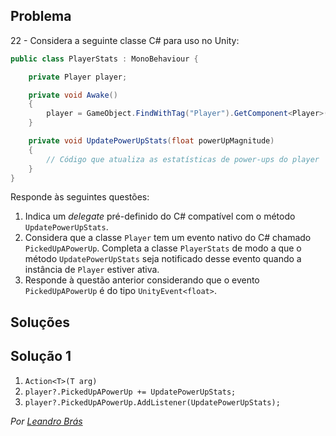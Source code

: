 ## Problema

22 - Considera a seguinte classe C# para uso no Unity:

```cs
public class PlayerStats : MonoBehaviour {

    private Player player;

    private void Awake()
    {
        player = GameObject.FindWithTag("Player").GetComponent<Player>();
    }

    private void UpdatePowerUpStats(float powerUpMagnitude)
    {
        // Código que atualiza as estatísticas de power-ups do player
    }
}
```

Responde às seguintes questões:

1. Indica um _delegate_ pré-definido do C# compatível com o método
   `UpdatePowerUpStats`.
2. Considera que a classe `Player` tem um evento nativo do C# chamado
   `PickedUpAPowerUp`. Completa a classe `PlayerStats` de modo a que o
   método `UpdatePowerUpStats` seja notificado desse evento quando a instância
   de `Player` estiver ativa.
3. Responde à questão anterior considerando que o evento `PickedUpAPowerUp` é
   do tipo `UnityEvent<float>`.

## Soluções

## Solução 1

1. `Action<T>(T arg)`
2. `player?.PickedUpAPowerUp += UpdatePowerUpStats;`
3. `player?.PickedUpAPowerUp.AddListener(UpdatePowerUpStats);`

*Por [Leandro Brás](https://github.com/xShadoWalkeR)*